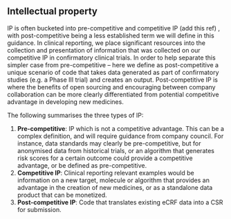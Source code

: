 ## Intellectual property

IP is often bucketed into pre-competitive and competitive IP (add this ref) , with post-competitive being a less established term we will define in this guidance. In clinical reporting, we place significant resources into the collection and presentation of information that was collected on our competitive IP in confirmatory clinical trials. In order to help separate this simpler case from pre-competitive – here we define as post-competitive a unique scenario of code that takes data generated as part of confirmatory studies (e.g. a Phase III trial) and creates an output. Post-competitive IP is where the benefits of open sourcing and encouraging between company collaboration can be more clearly differentiated from potential competitive advantage in developing new medicines. 

The following summarises the three types of IP: 

1. **Pre-competitive**: IP which is not a competitive advantage. This can be a complex definition, and will require guidance from company council. For instance, data standards may clearly be pre-competitive, but for anonymised data from historical trials, or an algorithm that generates risk scores for a certain outcome could provide a competitive advantage, or be defined as pre-competitive. 
1. **Competitive IP**: Clinical reporting relevant examples would be information on a new target, molecule or algorithm that provides an advantage in the creation of new medicines, or as a standalone data product that can be monetized.  
1. **Post-competitive IP**: Code that translates existing eCRF data into a CSR for submission. 